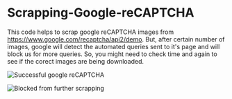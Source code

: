 # Scrapping-Google-reCAPTCHA

This code helps to scrap google reCAPTCHA images from https://www.google.com/recaptcha/api2/demo. But, after certain number of images, google will detect the automated queries sent to it's page and will block us for more queries. So, you might need to check time and again to see if the corect images are being downloaded. 



![Successful google reCAPTCHA](https://github.com/biplabpoudel25/Scrapping-Google-reCAPTCHA/assets/34654665/627ab15f-cea8-43a0-bd15-012a9e9645dc)

![Blocked from further scrapping](https://github.com/biplabpoudel25/Scrapping-Google-reCAPTCHA/assets/34654665/cfb7f463-eecd-41d4-aa95-b19e3ffa77b0)
